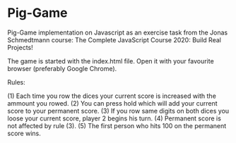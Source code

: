 # Pig-Game

Pig-Game implementation on Javascript as an exercise task from the
Jonas Schmedtmann course: The Complete JavaScript Course 2020: Build Real Projects!

The game is started with the index.html file. Open it with your favourite
browser (preferably Google Chrome).

Rules:

(1) Each time you row the dices your current score is increased with the ammount
you rowed.
(2) You can press hold which will add your current score to your permanent score.
(3) If you row same digits on both dices you loose your current score,
player 2 begins his turn.
(4) Permanent score is not affected by rule (3).
(5) The first person who hits 100 on the permanent score wins.
